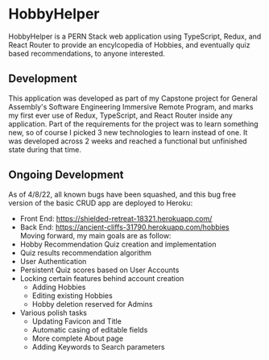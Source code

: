 # HobbyHelper
<p>HobbyHelper is a PERN Stack web application using TypeScript, Redux, and React Router to provide an encylcopedia of Hobbies, and eventually quiz based recommendations, to anyone interested.</p>

## Development
<p>This application was developed as part of my Capstone project for General Assembly's Software Engineering Immersive Remote Program, and marks my first ever use of Redux, TypeScript, and React Router inside any application. Part of the requirements for the project was to learn something new, so of course I picked 3 new technologies to learn instead of one. It was developed across 2 weeks and reached a functional but unfinished state during that time.</p>

## Ongoing Development
As of 4/8/22, all known bugs have been squashed, and this bug free version of the basic CRUD app are deployed to Heroku:
- Front End: https://shielded-retreat-18321.herokuapp.com/
- Back End: https://ancient-cliffs-31790.herokuapp.com/hobbies<br/>
Moving forward, my main goals are as follow:
- Hobby Recommendation Quiz creation and implementation
- Quiz results recommendation algorithm
- User Authentication
- Persistent Quiz scores based on User Accounts
- Locking certain features behind account creation
  - Adding Hobbies
  - Editing existing Hobbies
  - Hobby deletion reserved for Admins
- Various polish tasks
  - Updating Favicon and Title
  - Automatic casing of editable fields
  - More complete About page
  - Adding Keywords to Search parameters
